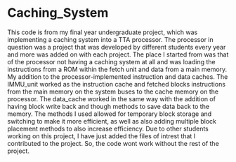 # Caching_System
This code is from my final year undergraduate project, which was implementing a caching system into a TTA processor. 
The processor in question was a project that was developed by different students every year and more was added on with each project.
The place I started from was that of the processor not having a caching system at all and was loading the instructions from a ROM within the fetch unit and data from a main memory.
My addition to the processor-implemented instruction and data caches.
The IMMU_unit worked as the instruction cache and fetched blocks instructions from the main memory on the system buses to the cache memory on the processor. 
The data_cache worked in the same way with the addition of having block write back and though methods to save data back to the memory. 
The methods I used allowed for temporary block storage and switching to make it more efficient, as well as also adding multiple block placement methods to also increase efficiency.
Due to other students working on this project, I have just added the files of intrest that I contributed to the project. So, the code wont work without the rest of the project. 
